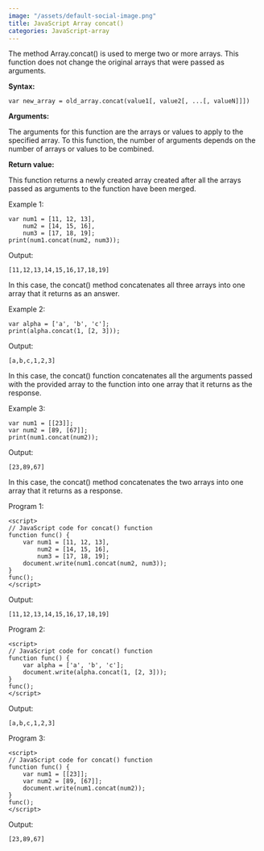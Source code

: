 ```yaml
---
image: "/assets/default-social-image.png"
title: JavaScript Array concat()
categories: JavaScript-array
---
```


The method Array.concat() is used to merge two or more arrays. This function does not change the original arrays that were passed as arguments.

**Syntax:**

`var new_array = old_array.concat(value1[, value2[, ...[, valueN]]])`

**Arguments:**

The arguments for this function are the arrays or values to apply to the specified array. To this function, the number of arguments depends on the number of arrays or values to be combined.

**Return value:**

This function returns a newly created array created after all the arrays passed as arguments to the function have been merged.

Example 1:

```
var num1 = [11, 12, 13],
    num2 = [14, 15, 16],
    num3 = [17, 18, 19];
print(num1.concat(num2, num3));
```

Output:

`[11,12,13,14,15,16,17,18,19]`

In this case, the concat() method concatenates all three arrays into one array that it returns as an answer.

Example 2:

```
var alpha = ['a', 'b', 'c'];
print(alpha.concat(1, [2, 3]));
```

Output:

`[a,b,c,1,2,3]`

In this case, the concat() function concatenates all the arguments passed with the provided array to the function into one array that it returns as the response.

Example 3:

```
var num1 = [[23]];
var num2 = [89, [67]];
print(num1.concat(num2));
```

Output:

`[23,89,67] `

In this case, the concat() method concatenates the two arrays into one array that it returns as a response.

Program 1:

```
<script> 
// JavaScript code for concat() function 
function func() { 
    var num1 = [11, 12, 13], 
        num2 = [14, 15, 16], 
        num3 = [17, 18, 19]; 
    document.write(num1.concat(num2, num3)); 
} 
func(); 
</script> 
```

Output:

`[11,12,13,14,15,16,17,18,19]`

Program 2:

```
<script> 
// JavaScript code for concat() function 
function func() { 
    var alpha = ['a', 'b', 'c']; 
    document.write(alpha.concat(1, [2, 3])); 
} 
func(); 
</script> 
```

Output:

`[a,b,c,1,2,3]`

Program 3:

```
<script> 
// JavaScript code for concat() function 
function func() { 
    var num1 = [[23]]; 
    var num2 = [89, [67]]; 
    document.write(num1.concat(num2)); 
} 
func(); 
</script>
``` 

Output:

`[23,89,67]`